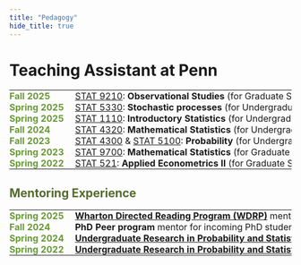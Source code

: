 ```yaml
---
title: "Pedagogy"
hide_title: true
---
```


# Teaching Assistant at Penn

<style>
    :root {
        --olive-color: rgb(102, 153, 51); /* Define a CSS variable for the olive color */
    }
    
    /* Style the table to remove borders and padding */
    .ta-table td {
        border: none !important; /* Add this line to remove borders */
        padding: 0;
        vertical-align: top;
    }

    /* This rule styles the table rows and removes the border */
    .ta-table tr {
        border-bottom: none !important;
    }
    
    .ta-table {
        border-collapse: collapse; /* Prevents gaps between cells */
        width: 100%;
    }

    /* Style the first column specifically for the year and semester text */
    .ta-table td:first-child {
        font-weight: bold;
        color: var(--olive-color);
        padding-right: 20px; /* Add some space between the columns */
        white-space: nowrap; /* Prevent the text from wrapping */
    }
    .ta-table td:last-child {
        white-space: nowrap;
    }
    
/*     /* Add a border to the bottom of each row for separation */
    .ta-table tr:not(:last-child) {
        border-bottom: 1px solid #ddd;
    } */

/*     /* Style the link text */
    .ta-table a {
        color: var(--olive-color); /* Make links the same color as the header */
        text-decoration: none; /* Remove the underline */
    } */
    .ta-table a:hover {
        text-decoration: underline; /* Add underline on hover for usability */
    }
</style>

<table class="ta-table">
    <tbody>
        <tr>
            <td>Fall 2025</td>
            <td><a href="/docs/course_syllabi/stat9210.pdf">STAT 9210</a>: <strong>Observational Studies</strong> (for Graduate Students)</td>
        </tr>
        <tr>
            <td>Spring 2025</td>
            <td><a href="/docs/course_syllabi/stat5330.pdf">STAT 5330</a>: <strong>Stochastic processes</strong> (for Undergraduate Students)</td>
        </tr>
        <tr>
            <td>Spring 2025</td>
            <td><a href="/docs/course_syllabi/stat1110.pdf">STAT 1110</a>: <strong>Introductory Statistics</strong> (for Undergraduate Students)</td>
        </tr>
        <tr>
            <td>Fall 2024</td>
            <td><a href="/docs/course_syllabi/stat4320.pdf">STAT 4320</a>: <strong>Mathematical Statistics</strong> (for Undergraduate Students)</td>
        </tr>
        <tr>
            <td>Fall 2023</td>
            <td><a href="/docs/course_syllabi/STAT4300.pdf">STAT 4300</a> & <a href="/docs/course_syllabi/stat5100.pdf">STAT 5100</a>: <strong>Probability</strong> (for Undergraduate/Graduate Students)</td>
        </tr>
        <tr>
            <td>Spring 2023</td>
            <td><a href="/docs/course_syllabi/stat9700.pdf">STAT 9700</a>: <strong>Mathematical Statistics</strong> (for Graduate Students)</td>
        </tr>
        <tr>
            <td>Spring 2022</td>
            <td><a href="/docs/course_syllabi/stat521.pdf">STAT 521</a>: <strong>Applied Econometrics II</strong> (for Graduate Students)</td>
        </tr>
    </tbody>
</table>



<h2 style="color: #556B2F;">Mentoring Experience</h2>
<table class="ta-table">
    <tbody>
        <tr>
            <td>Spring 2025</td>
            <td><strong><a href="https://sites.google.com/view/wharton-drp/">Wharton Directed Reading Program (WDRP)</a></strong> mentor for <em>Sheyan Lalmohammed</em></td>
        </tr>
        <tr>
            <td>Fall 2024</td>
            <td><strong>PhD Peer program</strong> mentor for incoming PhD student <em>Soham Mallick</em> to navigate the program and transition to Penn</td>
        </tr>
        <tr>
            <td>Spring 2024</td>
            <td><strong><a href="https://sites.google.com/view/urps-penn">Undergraduate Research in Probability and Statistics (URPS)</a></strong> mentor for <em>Roberto Ligeralde</em>, with Da Wu</td>
        </tr>
        <tr>
            <td>Spring 2022</td>
            <td><strong><a href="https://sites.google.com/view/urps-penn">Undergraduate Research in Probability and Statistics (URPS)</a></strong> mentor for <em>Ryan Jeong</em> and <em>Alexandru Lopotenco</em>, with Prof. Robin Pemantle</td>
        </tr>
    </tbody>
</table>


<!-- Add a style tag with CSS to control the layout -->
<style>
  .content-container {
    display: flex;
    align-items: flex-start;
  }
  .text-container {
    flex-grow: 1;
  }

  .side-image {
    margin-top: 5px;
    margin-left: 30px; /* Adjust the space between the image and the text */
    max-width: 40%; /* Adjust the width of the image */
    border-radius: 2%; /* Make the image circular */
    overflow: hidden; /* Hide anything outside of the circle */
  }

  /* Responsive design for smaller screens */
  @media (max-width: 768px) {
    .side-image {
      max-width: 100%;
      margin-left: 0;
      margin-bottom: 20px;
    }

    .content-container {
      flex-direction: column;
    }
  }
</style>
